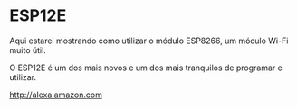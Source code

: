 ESP12E
======

Aqui estarei mostrando como utilizar o módulo ESP8266, um móculo Wi-Fi muito útil.

O ESP12E é um dos mais novos e um dos mais tranquilos de programar e utilizar.


http://alexa.amazon.com
